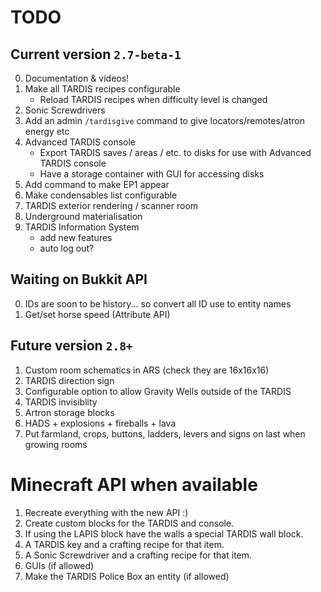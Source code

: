 # TODO

## Current version `2.7-beta-1`
0. Documentation & videos!
1. Make all TARDIS recipes configurable
    * Reload TARDIS recipes when difficulty level is changed
2. Sonic Screwdrivers
3. Add an admin `/tardisgive` command to give locators/remotes/atron energy etc
4. Advanced TARDIS console
    * Export TARDIS saves / areas / etc. to disks for use with Advanced TARDIS console
    * Have a storage container with GUI for accessing disks
5. Add command to make EP1 appear
6. Make condensables list configurable
7. TARDIS exterior rendering / scanner room
8. Underground materialisation
9. TARDIS Information System
    * add new features
    * auto log out?
    
## Waiting on Bukkit API
0. IDs are soon to be history... so convert all ID use to entity names
1. Get/set horse speed (Attribute API)

## Future version `2.8+`
1. Custom room schematics in ARS (check they are 16x16x16)
2. TARDIS direction sign
3. Configurable option to allow Gravity Wells outside of the TARDIS
4. TARDIS invisiblity
5. Artron storage blocks
6. HADS + explosions + fireballs + lava
7. Put farmland, crops, buttons, ladders, levers and signs on last when growing rooms

# Minecraft API when available
1. Recreate everything with the new API :)
2. Create custom blocks for the TARDIS and console.
3. If using the LAPIS block have the walls a special TARDIS wall block.
4. A TARDIS key and a crafting recipe for that item.
5. A Sonic Screwdriver and a crafting recipe for that item.
6. GUIs (if allowed)
7. Make the TARDIS Police Box an entity (if allowed)
